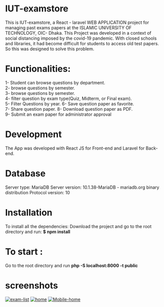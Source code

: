 # IUT-examstore 
This is IUT-examstore, a  React - laravel WEB APPLICATION project for managing past exams papers at the ISLAMIC UNIVERSITY OF TECHNOLOGY, OIC- Dhaka.
This Project was developed in a context of social distancing imposed by the covid-19 pandemic. With closed schools and libraries, it
had become difficult for students to access old test papers. So this was designed to solve this problem. 
# Functionalities:
1- Student can browse questions by department.  
2- browse questions by semester.  
3- browse questions by semester.   
4- filter question by exam type(Quiz, Midterm, or Final exam).   
5- Filter Questions by year. 
6- Save question paper as favorite.   
7- Share question paper. 
8- Download question paper as PDF.  
9- Submit an exam paper for administrator approval 

# Development
The App was developed with React JS for Front-end and Laravel for Back-end.
# Database
Server type: MariaDB
Server version: 10.1.38-MariaDB - mariadb.org binary distribution
Protocol version: 10

 # Installation
To install all the dependencies: 
Download the project and go to the root directory and run:
 **$ npm install**
 # To start :
 Go to the root directory and run **php -S localhost:8000 -t public** 
 
 # screenshots

<a href="https://postimg.cc/N52XVywJ" target="_blank"><img src="https://i.postimg.cc/N52XVywJ/exam-list.png" alt="exam-list"/></a> <a href="https://postimg.cc/GHDBKZk6" target="_blank"><img src="https://i.postimg.cc/GHDBKZk6/home.png" alt="home"/></a> <a href="https://postimg.cc/n9ckBnj8" target="_blank"><img src="https://i.postimg.cc/n9ckBnj8/Mobile-home.png" alt="Mobile-home"/></a><br/><br/>

